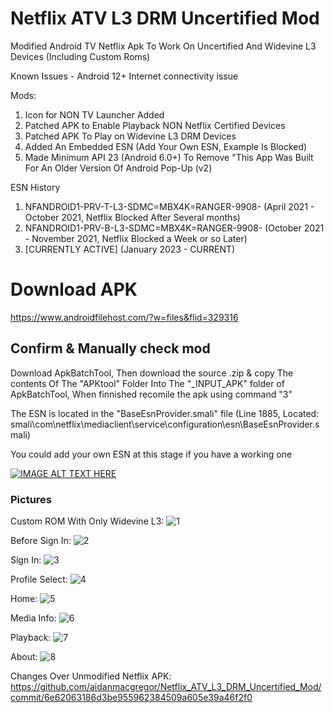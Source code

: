 # Netflix ATV L3 DRM Uncertified Mod

Modified Android TV Netflix Apk To Work On Uncertified And Widevine L3 Devices (Including Custom Roms)

Known Issues - Android 12+ Internet connectivity issue

Mods:
1. Icon for NON TV Launcher Added
2. Patched APK to Enable Playback NON Netflix Certified Devices
3. Patched APK To Play on Widevine L3 DRM Devices
4. Added An Embedded ESN (Add Your Own ESN, Example Is Blocked)
5. Made Minimum API 23 (Android 6.0+) To Remove "This App Was Built For An Older Version Of Android Pop-Up (v2)

ESN History
1. NFANDROID1-PRV-T-L3-SDMC=MBX4K=RANGER-9908-
(April 2021 - October 2021, Netflix Blocked After Several months)
2. NFANDROID1-PRV-B-L3-SDMC=MBX4K=RANGER-9908-
(October 2021 - November 2021, Netflix Blocked a Week or so Later)
3. [CURRENTLY ACTIVE]
(January 2023 - CURRENT)

# Download APK
https://www.androidfilehost.com/?w=files&flid=329316

## Confirm & Manually check mod
Download ApkBatchTool, Then download the source .zip & copy The contents Of The "APKtool" Folder Into The "_INPUT_APK" folder of ApkBatchTool, When finnished recomile the apk using command "3"

The ESN is located in the "BaseEsnProvider.smali" file (Line 1885, Located: smali\com\netflix\mediaclient\service\configuration\esn\BaseEsnProvider.smali)

You could add your own ESN at this stage if you have a working one

[![IMAGE ALT TEXT HERE](https://img.youtube.com/vi/ir3SWhDPqwE/0.jpg)](https://www.youtube.com/watch?v=ir3SWhDPqwE)


### Pictures
Custom ROM With Only Widevine L3:
![1](https://user-images.githubusercontent.com/11254983/211722379-8352ca30-fefb-4cc1-9a78-8597bfc5efe5.png)

Before Sign In:
![2](https://user-images.githubusercontent.com/11254983/211722405-c51b1b94-7fcf-45eb-853d-56c9252e8d7b.png)

Sign In:
![3](https://user-images.githubusercontent.com/11254983/211722451-c4e464c4-618b-4bcf-b14f-05972171bfa5.png)

Profile Select:
![4](https://user-images.githubusercontent.com/11254983/211722472-118b476c-9021-4d15-bd38-3c5d166aed70.png)

Home:
![5](https://user-images.githubusercontent.com/11254983/211722556-84a33dc6-92d9-4c6e-8617-b2daa1085d64.png)

Media Info:
![6](https://user-images.githubusercontent.com/11254983/211722582-17ec08b0-1938-4f19-a56f-853175eae3ed.png)

Playback:
![7](https://user-images.githubusercontent.com/11254983/211722635-eeb2513e-b55f-4a57-b998-5a112a68c37e.jpg)

About:
![8](https://user-images.githubusercontent.com/11254983/211722957-e860dc83-86df-4777-a01e-d48c7466b0b4.png)

Changes Over Unmodified Netflix APK:
https://github.com/aidanmacgregor/Netflix_ATV_L3_DRM_Uncertified_Mod/commit/6e62063186d3be955962384509a605e39a46f2f0
